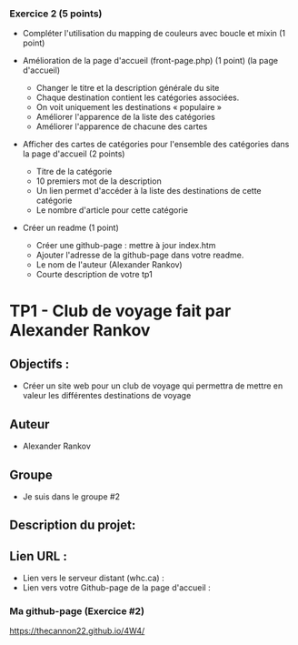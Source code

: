 ### Exercice 2 (5 points)
- Compléter l'utilisation du mapping de couleurs avec boucle et mixin (1 point)
- Amélioration de la page d'accueil (front-page.php) (1 point) (la page d'accueil)

    - Changer le titre et la description générale du site
    - Chaque destination contient les catégories associées.
    - On voit uniquement les destinations « populaire »
    - Améliorer l'apparence de la liste des catégories
    - Améliorer l'apparence de chacune des cartes

- Afficher des cartes de catégories pour l'ensemble des catégories dans la page d'accueil (2 points)

    - Titre de la catégorie
    - 10 premiers mot de la description
    - Un lien permet d'accéder à la liste des destinations de cette catégorie
    - Le nombre d'article pour cette catégorie

- Créer un readme (1 point)

    - Créer une github-page : mettre à jour index.htm
    - Ajouter l'adresse de la github-page dans votre readme.
    - Le nom de l'auteur (Alexander Rankov)
    - Courte description de votre tp1

# TP1 - Club de voyage fait par Alexander Rankov


## Objectifs :
- Créer un site web pour un club de voyage qui permettra de mettre en valeur les différentes destinations de voyage

## Auteur 
- Alexander Rankov

## Groupe
- Je suis dans le groupe #2

## Description du projet:

## Lien URL : 
- Lien vers le serveur distant (whc.ca) :
- Lien vers votre Github-page de la page d'accueil :


### Ma github-page (Exercice #2)
https://thecannon22.github.io/4W4/